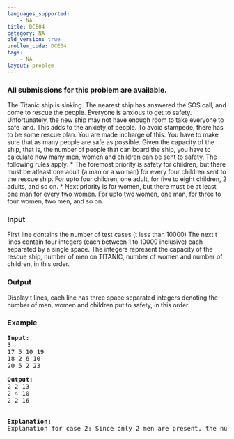 ```yaml
---
languages_supported:
    - NA
title: DCE04
category: NA
old_version: true
problem_code: DCE04
tags:
    - NA
layout: problem
---
```

###  All submissions for this problem are available. 

The Titanic ship is sinking. The nearest ship has answered the SOS call, and come to rescue the people. Everyone is anxious to get to safety. Unfortunately, the new ship may not have enough room to take everyone to safe land. This adds to the anxiety of people. 
To avoid stampede, there has to be some rescue plan. You are made incharge of this. You have to make sure that as many people are safe as possible. Given the capacity of the ship, that is, the number of people that can board the ship, you have to calculate how many men, women and children can be sent to safety.
The following rules apply:
\* The foremost priority is safety for children, but there must be atleast one adult (a man or a woman) for every four children sent to the rescue ship. For upto four children, one adult, for five to eight children, 2 adults, and so on.
\* Next priority is for women, but there must be at least one man for every two women. For upto two women, one man, for three to four women, two men, and so on.

### Input

First line contains the number of test cases (t less than 10000)
The next t lines contain four integers (each between 1 to 10000 inclusive) each separated by a single space. The integers represent the capacity of the rescue ship, number of men on TITANIC, number of women and number of children, in this order.

### Output

Display t lines, each line has three space separated integers denoting the number of men, women and children put to safety, in this order.

### Example

<pre>
<b>Input:</b>
3
17 5 10 19
18 2 6 10
20 5 2 23

<b>Output:</b>
2 2 13
2 4 10
2 2 16


<b>Explanation:</b>
Explanation for case 2: Since only 2 men are present, the number of women can not be more than 4.
</pre>